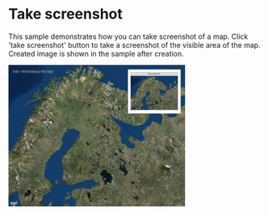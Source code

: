 # Take screenshot

This sample demonstrates how you can take screenshot of a map. Click 'take screenshot' button to take a screenshot of the visible area of the map. Created image is shown in the sample after creation.

<img src="TakeScreenshot.jpg" width="350"/>
